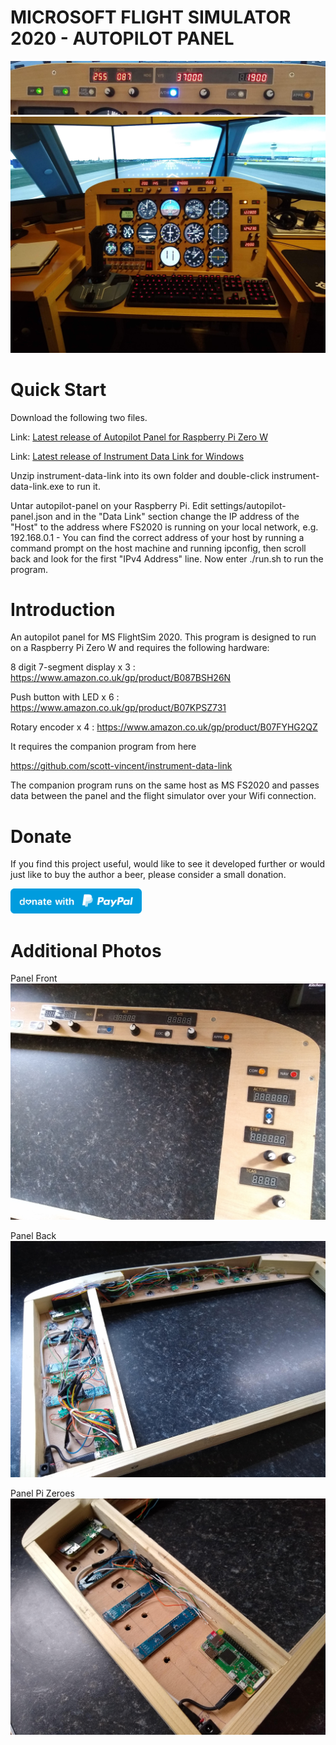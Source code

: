 # MICROSOFT FLIGHT SIMULATOR 2020 - AUTOPILOT PANEL

![Screenshot](Screenshot.jpg)
![Screenshot](Screenshot2.jpg)

# Quick Start

Download the following two files.

Link: [Latest release of Autopilot Panel for Raspberry Pi Zero W](https://github.com/scott-vincent/autopilot-panel/releases/latest/download/autopilot-panel-v1.5.1-raspi.tar.gz)

Link: [Latest release of Instrument Data Link for Windows](https://github.com/scott-vincent/instrument-data-link/releases/latest/download/instrument-data-link-v2.0.1-windows-x64.zip)

Unzip instrument-data-link into its own folder and double-click instrument-data-link.exe to run it.

Untar autopilot-panel on your Raspberry Pi. Edit settings/autopilot-panel.json and in the "Data Link" section change the IP address of the "Host" to the address where FS2020 is running on your local network, e.g. 192.168.0.1 - You can find the correct address of your host by running a command prompt on the host machine and running ipconfig, then scroll back and look for the first "IPv4 Address" line. Now enter ./run.sh to run the program.

# Introduction

An autopilot panel for MS FlightSim 2020. This program is designed to run
on a Raspberry Pi Zero W and requires the following hardware:

8 digit 7-segment display x 3 : https://www.amazon.co.uk/gp/product/B087BSH26N  

Push button with LED x 6 : https://www.amazon.co.uk/gp/product/B07KPSZ731 

Rotary encoder x 4 : https://www.amazon.co.uk/gp/product/B07FYHG2QZ  

It requires the companion program from here

  https://github.com/scott-vincent/instrument-data-link

The companion program runs on the same host as MS FS2020 and passes data between
the panel and the flight simulator over your Wifi connection.

# Donate

If you find this project useful, would like to see it developed further or would just like to buy the author a beer, please consider a small donation.

[<img src="donate.svg" width="210" height="40">](https://paypal.me/scottvincent2020)

# Additional Photos

Panel Front
![Panel Front](Panel_Front.jpg)

Panel Back
![Panel Back](Panel_Back.jpg)

Panel Pi Zeroes
![Panel Wiring](Panel_Pi_Zeroes.jpg)
